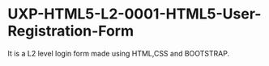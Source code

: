 # UXP-HTML5-L2-0001-HTML5-User-Registration-Form
It is a L2 level login form made using HTML,CSS and BOOTSTRAP.
